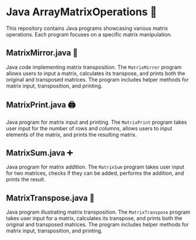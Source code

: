 # Java ArrayMatrixOperations 🚀

This repository contains Java programs showcasing various matrix operations. Each program focuses on a specific matrix manipulation.

## MatrixMirror.java 🔄

Java code implementing matrix transposition. The `MatrixMirror` program allows users to input a matrix, calculates its transpose, and prints both the original and transposed matrices. The program includes helper methods for matrix input, transposition, and printing.

## MatrixPrint.java 🖨️

Java program for matrix input and printing. The `MatrixPrint` program takes user input for the number of rows and columns, allows users to input elements of the matrix, and prints the resulting matrix.

## MatrixSum.java ➕

Java program for matrix addition. The `MatrixSum` program takes user input for two matrices, checks if they can be added, performs the addition, and prints the result.

## MatrixTranspose.java 🔄

Java program illustrating matrix transposition. The `MatrixTranspose` program takes user input for a matrix, calculates its transpose, and prints both the original and transposed matrices. The program includes helper methods for matrix input, transposition, and printing.
